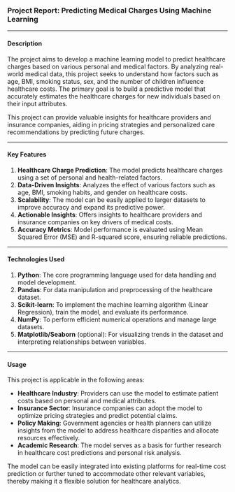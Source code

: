 ### Project Report: Predicting Medical Charges Using Machine Learning

---

#### **Description**
The project aims to develop a machine learning model to predict healthcare charges based on various personal and medical factors. By analyzing real-world medical data, this project seeks to understand how factors such as age, BMI, smoking status, sex, and the number of children influence healthcare costs. The primary goal is to build a predictive model that accurately estimates the healthcare charges for new individuals based on their input attributes.

This project can provide valuable insights for healthcare providers and insurance companies, aiding in pricing strategies and personalized care recommendations by predicting future charges.

---

#### **Key Features**
1. **Healthcare Charge Prediction**: The model predicts healthcare charges using a set of personal and health-related factors.
2. **Data-Driven Insights**: Analyzes the effect of various factors such as age, BMI, smoking habits, and gender on healthcare costs.
3. **Scalability**: The model can be easily applied to larger datasets to improve accuracy and expand its predictive power.
4. **Actionable Insights**: Offers insights to healthcare providers and insurance companies on key drivers of medical costs.
5. **Accuracy Metrics**: Model performance is evaluated using Mean Squared Error (MSE) and R-squared score, ensuring reliable predictions.

---

#### **Technologies Used**
1. **Python**: The core programming language used for data handling and model development.
2. **Pandas**: For data manipulation and preprocessing of the healthcare dataset.
3. **Scikit-learn**: To implement the machine learning algorithm (Linear Regression), train the model, and evaluate its performance.
4. **NumPy**: To perform efficient numerical operations and manage large datasets.
5. **Matplotlib/Seaborn** (optional): For visualizing trends in the dataset and interpreting relationships between variables.

---

#### **Usage**
This project is applicable in the following areas:
- **Healthcare Industry**: Providers can use the model to estimate patient costs based on personal and medical attributes.
- **Insurance Sector**: Insurance companies can adopt the model to optimize pricing strategies and predict potential claims.
- **Policy Making**: Government agencies or health planners can utilize insights from the model to address healthcare disparities and allocate resources effectively.
- **Academic Research**: The model serves as a basis for further research in healthcare cost predictions and personal risk analysis.

The model can be easily integrated into existing platforms for real-time cost prediction or further tuned to accommodate other relevant variables, thereby making it a flexible solution for healthcare analytics.